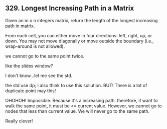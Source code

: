 ## 329. Longest Increasing Path in a Matrix

Given an m x n integers matrix, return the length of the longest increasing path in matrix.

From each cell, you can either move in four directions: left, right, up, or down. You may not move diagonally or move outside the boundary (i.e., wrap-around is not allowed).

we cannot go to the same point twice.

like the slides window?

I don't know...let me see the std.

the std use dp; I also think to use this sollution. BUT! There is a lot of duplicate point may this!


OHOHOH! Impossible. Because it's a increasing path. therefore, it want to walk the same point, it must be <= current value. However, we cannot go to nodes that less than current value. We will never go to the same path.

Really clever!